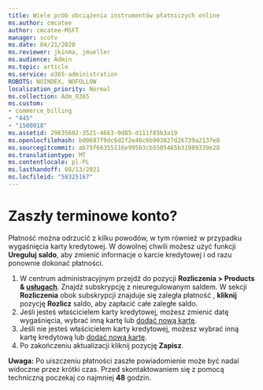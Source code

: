 ```yaml
---
title: Wiele prób obciążenia instrumentów płatniczych online
ms.author: cmcatee
author: cmcatee-MSFT
manager: scotv
ms.date: 04/21/2020
ms.reviewer: jkinma, jmueller
ms.audience: Admin
ms.topic: article
ms.service: o365-administration
ROBOTS: NOINDEX, NOFOLLOW
localization_priority: Normal
ms.collection: Adm_O365
ms.custom:
- commerce_billing
- "445"
- "1500018"
ms.assetid: 29635602-3521-4663-9d85-d111f85b3a19
ms.openlocfilehash: bd0697f9dc6d2f2e46c6b903827d26739a2137e8
ms.sourcegitcommit: ab75f66355116e995b3cb5505465b31989339e28
ms.translationtype: MT
ms.contentlocale: pl-PL
ms.lasthandoff: 08/13/2021
ms.locfileid: "58325167"
---
```

# <a name="past-due-account"></a>Zaszły terminowe konto?

Płatność można odrzucić z kilku powodów, w tym również w przypadku wygaśnięcia karty kredytowej. W dowolnej chwili możesz użyć funkcji **Ureguluj saldo**, aby zmienić informacje o karcie kredytowej i od razu ponownie dokonać płatności.

1. W centrum administracyjnym przejdź do pozycji **Rozliczenia > Products & [usługach](https://go.microsoft.com/fwlink/p/?linkid=842054)**.
Znajdź subskrypcję z nieuregulowanym saldem. W sekcji **Rozliczenia** obok subskrypcji znajduje się zaległa płatność , **kliknij** pozycję **Rozlicz** saldo, aby zapłacić całe zaległe saldo.
2. Jeśli jesteś właścicielem karty kredytowej, możesz zmienić datę wygaśnięcia, wybrać inną kartę lub [dodać nową kartę](https://docs.microsoft.com/microsoft-365/commerce/billing-and-payments/manage-payment-methods).
3. Jeśli nie jesteś właścicielem karty kredytowej, możesz wybrać inną kartę kredytową lub [dodać nową kartę](https://docs.microsoft.com/microsoft-365/commerce/billing-and-payments/manage-payment-methods).
4. Po zakończeniu aktualizacji kliknij pozycję **Zapisz**.

**Uwaga:** Po uiszczeniu płatności zaszłe powiadomienie może być nadal widoczne przez krótki czas. Przed skontaktowaniem się z pomocą techniczną poczekaj co najmniej **48** godzin.
